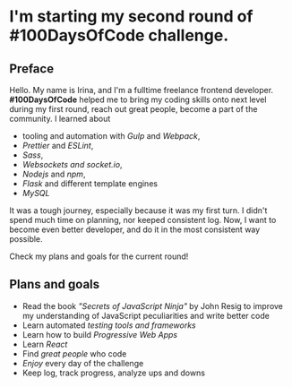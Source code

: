 # I'm starting my second round of #100DaysOfCode challenge.

## Preface

Hello. My name is Irina, and I'm a fulltime freelance frontend developer.
**#100DaysOfCode** helped me to bring my coding skills onto next level during my first round, reach out great people, become a part of the community. 
I learned about 
- tooling and automation with *Gulp* and *Webpack*, 
- *Prettier* and *ESLint*, 
- *Sass*, 
- *Websockets and socket.io*, 
- *Nodejs* and *npm*,
- *Flask* and different template engines
- *MySQL*

It was a tough journey, especially because it was my first turn. I didn't spend much time on planning, nor keeped consistent log.
Now, I want to become even better developer, and do it in the most consistent way possible. 

Check my plans and goals for the current round!

## Plans and goals

- Read the book *"Secrets of JavaScript Ninja"* by John Resig to improve my understanding of JavaScript peculiarities and write better code 
- Learn automated *testing tools and frameworks*
- Learn how to build *Progressive Web Apps*
- Learn *React* 
- Find *great people* who code
- *Enjoy* every day of the challenge
- Keep log, track progress, analyze ups and downs
